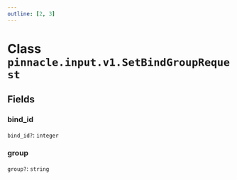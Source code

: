 ```yaml
---
outline: [2, 3]
---
```


# Class `pinnacle.input.v1.SetBindGroupRequest`




## Fields

### bind_id <Badge type="danger" text="nullable" />

`bind_id?`: <code>integer</code>



### group <Badge type="danger" text="nullable" />

`group?`: <code>string</code>





